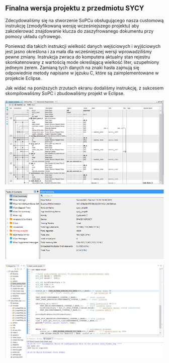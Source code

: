 ## Finalna wersja projektu z przedmiotu SYCY  

Zdecydowaliśmy się na stworzenie SoPCu obsługującego nasza customową instrukcję (zmodyfikowaną wersję wcześniejszego projektu) aby zakcelerować znajdowanie klucza do zaszyfrowanego dokumentu przy pomocy układu cyfrowego.  

Ponieważ dla takich instrukcji wielkość danych wejściowych i wyjściowych jest jasno określona i za mała dla wcześniejszej wersji wprowadziliśmy pewne zmiany. Instrukcja zwraca do komputera aktualny stan rejestru skonkatenowany z wartością mode określającą wielkość liter, uzupełniony jedneym zerem.
Zamianą tych danych na znaki hasła zajmują się odpowiednie metody napisane w jęzuku C, które są zaimplementowane w projekcie Eclipse.  

Jak widać na poniższych zrzutach ekranu dodaliśmy instrukcję, z sukcesem skompilowaliśmy SoPC i zbudowaliśmy projekt w Eclipse.  

![](komponenty.png)

![](kompilacja_quartus.png)

![](kompilacja_nios.png)